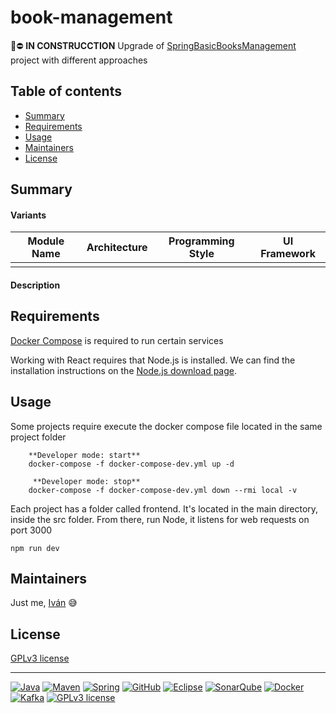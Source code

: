
# book-management

 :rotating_light::no_entry: **IN CONSTRUCCTION**
Upgrade of [SpringBasicBooksManagement](https://github.com/Ivan-Montes/SpringBasicBooksManagement) project with different approaches

## Table of contents

- [Summary](#summary)
- [Requirements](#requirements)
- [Usage](#usage)
- [Maintainers](#maintainers)
- [License](#license)


## Summary

#### Variants

| Module Name | Architecture | Programming Style | UI Framework |
|-----|-----|-----|-----|
|  |  |  |  |



#### Description

     

## Requirements

[Docker Compose](https://docs.docker.com/compose/install/) is required to run certain services

Working with React requires that Node.js is installed. We can find the installation instructions on the [Node.js download page](https://nodejs.org/en/download).

   
## Usage
  
Some projects require execute the docker compose file located in the same project folder

```    
    **Developer mode: start**  
    docker-compose -f docker-compose-dev.yml up -d
    
     **Developer mode: stop**
    docker-compose -f docker-compose-dev.yml down --rmi local -v

```

Each project has a folder called frontend. It's located in the main directory, inside the src folder. From there, run Node, it listens for web requests on port 3000

```
npm run dev
```
  
  
## Maintainers

Just me, [Iván](https://github.com/Ivan-Montes) :sweat_smile:


## License

[GPLv3 license](https://choosealicense.com/licenses/gpl-3.0/)


---


[![Java](https://badgen.net/static/JavaSE/21/orange)](https://www.java.com/es/)
[![Maven](https://badgen.net/badge/icon/maven?icon=maven&label&color=red)](https://https://maven.apache.org/)
[![Spring](https://img.shields.io/badge/spring-blue?logo=Spring&logoColor=white)](https://spring.io)
[![GitHub](https://badgen.net/badge/icon/github?icon=github&label)](https://github.com)
[![Eclipse](https://badgen.net/badge/icon/eclipse?icon=eclipse&label)](https://https://eclipse.org/)
[![SonarQube](https://badgen.net/badge/icon/sonarqube?icon=sonarqube&label&color=purple)](https://www.sonarsource.com/products/sonarqube/downloads/)
[![Docker](https://badgen.net/badge/icon/docker?icon=docker&label)](https://www.docker.com/)
[![Kafka](https://badgen.net/static/Apache/Kafka/cyan)](https://kafka.apache.org/)
[![GPLv3 license](https://badgen.net/static/License/GPLv3/blue)](https://choosealicense.com/licenses/gpl-3.0/)
